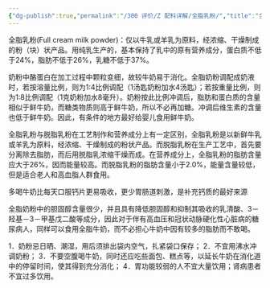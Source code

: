 ```yaml
---
{"dg-publish":true,"permalink":"/300 评价/Z 配料详解/全脂乳粉/","title":"全脂乳粉","created":"2024-01-25T18:45:04.000+08:00","updated":"2024-01-25T18:45:04.000+08:00"}
---
```



全脂乳粉(Full cream milk powder)：仅以牛乳或羊乳为原料，经浓缩、干燥制成的粉（块）状产品。用纯乳生产的，基本保持了乳中的原有营养成分，蛋白质不低于24%，脂肪不低于26%，乳糖不低于37%。

奶粉中酪蛋白在加工过程中颗粒变细，故较牛奶易于消化。全脂奶粉调配成奶液时，若按溶量比例，则为1:4比例调配（1汤匙奶粉加水4汤匙）；若按重量比例，则为1:8比例调配（1克奶粉加水8毫升）。奶粉按此比例冲调后，脂肪和蛋白质的含量相似于鲜牛奶，而糖类物质则高于鲜牛奶，所以不必再加糖。冲调后维生素的含量也低于鲜牛奶。因此，有条件的地方最好给婴儿食用鲜牛奶。

全脂乳粉与脱脂乳粉在工艺制作和营养成分上有一定区别，全脂乳粉是以新鲜牛乳或羊乳为原料，经浓缩、干燥制成的粉状产品。而脱脂乳粉在生产工艺中，首先要分离除去脂肪，而后用脱脂乳浓缩干燥而成。在营养成分上，全脂乳粉的脂肪含量应大于26%，因而能量较高。而脱脂乳粉的脂肪含量小于2.0%，能量含量较低，但是适合老人和高血脂人群食用。

多喝牛奶比每天口服钙片更易吸收，更少胃肠道刺激，是补充钙质的最好来源

全脂奶粉中的胆固醇含量很少，并且具有降低胆固醇和抑制其吸收的乳清酸、3－羟基－3－甲基戊二酸等成分，因此对于伴有高血压和冠状动脉硬化性心脏病的糖尿病人，同样可以食用全脂牛奶，而不必担心牛奶中因有较多的脂肪而不敢喝。

1．奶粉忌日晒、潮湿，用后须排出袋内空气，扎紧袋口保存；
2．不宜用沸水冲调奶粉；
3．不要空腹喝牛奶，同时还应吃些面包、糕点等，以延长牛奶在消化道中的停留时间，使其得到充分消化；
4．胃功能较弱的人不宜大量饮用；肾病患者不宜过多饮用。